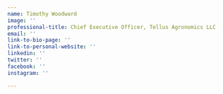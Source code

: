 ```yaml
---
name: Timothy Woodward
image: ''
professional-title: Chief Executive Officer, Tellus Agronomics LLC
email: ''
link-to-bio-page: ''
link-to-personal-website: ''
linkedin: ''
twitter: ''
facebook: ''
instagram: ''

---
```

